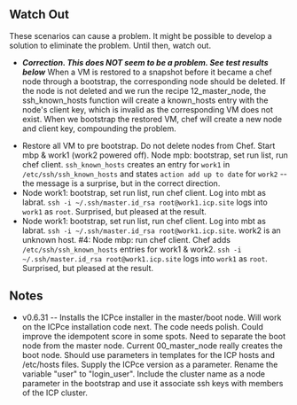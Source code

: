 ## Watch Out
These scenarios can cause a problem. It might be possible to develop a solution to eliminate the problem. Until then, watch out.

- ***Correction. This does NOT seem to be a problem. See test results below*** When a VM is restored to a snapshot before it became a chef node through a bootstrap, the corresponding node should be deleted. If the node is not deleted and we run the recipe 12_master_node, the ssh_known_hosts function will create a known_hosts entry with the node's client key, which is invalid as the corresponding VM does not exist. When we bootstrap the restored VM, chef will create a new node and client key, compounding the problem.

 * Restore all VM to pre bootstrap. Do not delete nodes from Chef. Start mbp & work1 (work2 powered off). Node mpb: bootstrap, set run list, run chef client. `ssh_known_hosts` creates an entry for `work1` in `/etc/ssh/ssh_known_hosts` and states `action add up to date` for `work2` -- the message is a surprise, but in the correct direction.
 * Node work1: bootstrap, set run list, run chef client. Log into mbt as labrat. `ssh -i ~/.ssh/master.id_rsa root@work1.icp.site` logs into `work1` as `root`. Surprised, but pleased at the result.
 * Node work1: bootstrap, set run list, run chef client. Log into mbt as labrat. `ssh -i ~/.ssh/master.id_rsa root@work1.icp.site`. work2 is an unknown host.
 #4: Node mbp: run chef client. Chef adds `/etc/ssh/ssh_known_hosts` entries for work1 & work2. `ssh -i ~/.ssh/master.id_rsa root@work1.icp.site` logs into `work1` as `root`. Surprised, but pleased at the result.

## Notes
- v0.6.31 -- Installs the ICPce installer in the master/boot node. Will work on the ICPce installation code next. The code needs polish. Could improve the idempotent score in some spots. Need to separate the boot node from the master node. Current 00_master_node really creates the boot node. Should use parameters in templates for the ICP hosts and /etc/hosts files. Supply the ICPce version as a parameter. Rename the variable "user" to "login_user". Include the cluster name as a node parameter in the bootstrap and use it associate ssh keys with members of the ICP cluster.
